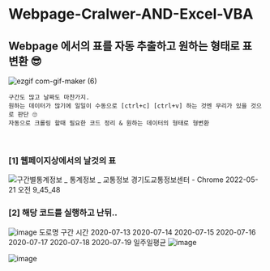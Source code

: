 # Webpage-Cralwer-AND-Excel-VBA
## Webpage 에서의 표를 자동 추출하고 원하는 형태로 표 변환 😎

![ezgif com-gif-maker (6)](https://user-images.githubusercontent.com/99319638/169628370-1af5bdd7-6727-4b27-91b3-6b9784ca0dd4.gif)

```
구간도 많고 날짜도 마찬가지.
원하는 데이터가 많기에 일일이 수동으로 [ctrl+c] [ctrl+v] 하는 것엔 무리가 있을 것으로 판단 🙄
자동으로 크롤링 할때 필요한 코드 정리 & 원하는 데이터의 형태로 형변환
```

<br/>

### [1] 웹페이지상에서의 날것의 표
![구간별통계정보 _ 통계정보 _ 교통정보 경기도교통정보센터 - Chrome 2022-05-21 오전 9_45_48](https://user-images.githubusercontent.com/99319638/169627781-de4a52eb-69e3-4ff0-a9e4-e600731d3906.png)

### [2] 해당 코드를 실행하고 난뒤..
![image](https://user-images.githubusercontent.com/99319638/169628623-85459779-1083-413b-931f-7c1359da3b62.png)
도로명	구간	시간	2020-07-13	2020-07-14	2020-07-15	2020-07-16	2020-07-17	2020-07-18	2020-07-19	일주일평균
![image](https://user-images.githubusercontent.com/99319638/169628627-e15bf1d3-86f3-4465-b838-be9946c80017.png)






![image](https://user-images.githubusercontent.com/99319638/169627659-4ca63a21-21b1-4abe-adbb-6be1d7c0bcdc.png)
